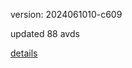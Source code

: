version: 2024061010-c609

updated 88 avds

[details](https://github.com/0x74f917491bfa7ebfa379/ali_avd_db/blob/master/change_log/2024/06/10/10/c609.txt)